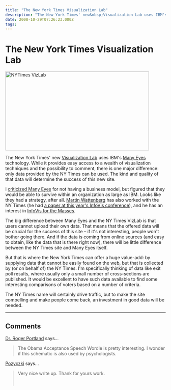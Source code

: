 ```yaml
---
title: "The New York Times Visualization Lab"
description: "The New York Times' new&nbsp;Visualization Lab uses IBM's Many Eyes technology. While it provides easy access to a wealth of visualization techniques and the possibility to comment, there is one major difference: only data provided by the NY Times can be used. The kind and quality of that data will determine the success of this new site."
date: 2008-10-29T07:26:23.000Z
tags: 
---
```


# The New York Times Visualization Lab

<a href="http://eagereyes.org/blog/2008/new-york-times-visualization-lab.html"><img src="http://eagereyes.org/media/2008/nytimes-vizlab.png" border="0" alt="NYTimes VizLab" width="451" height="248" /></a>

The New York Times' new <a href="http://vizlab.nytimes.com/">Visualization Lab</a> uses IBM's <a href="http://many-eyes.com/">Many Eyes</a> technology. While it provides easy access to a wealth of visualization techniques and the possibility to comment, there is one major difference: only data provided by the NY Times can be used. The kind and quality of that data will determine the success of this new site.

I <a href="http://eagereyes.org/VisCrit/Swivel-vs-Many-Eyes.html">criticized Many Eyes</a> for not having a business model, but figured that they would be able to survive within an organization as large as IBM. Looks like they had a strategy, after all. <a href="http://www.research.ibm.com/visual/martin.html">Martin Wattenberg</a> has also worked with the NY Times (he had <a href="http://carlosscheidegger.wordpress.com/2008/10/20/infovis-2008-stacked-graphs/">a paper at this year's InfoVis conference</a>), and he has an interest in <a href="http://eagereyes.org/blog/infovis-2007-infovis-for-the-masses.html">InfoVis for the Masses</a>.

The big difference between Many Eyes and the NY Times VizLab is that users cannot upload their own data. That means that the offered data will be crucial for the success of this site &ndash;&nbsp;if it's not interesting, people won't bother going there. And if the data is coming from online sources (and easy to obtain, like the data that is there right now), there will be little difference between the NY Times site and Many Eyes itself.

But that is where the New York Times can offer a huge value-add: by supplying data that cannot be easily found on the web, but that is collected by (or on behalf of) the NY Times. I'm specifically thinking of data like exit poll results, where usually only a small number of cross-sections are published. It would be excellent to have such data available to find some interesting comparisons of voters based on a number of criteria.

The NY Times name will certainly drive traffic, but to make the site compelling and make people come back, an investment in good data will be needed.


---
## Comments

<a href="http://www.pdxsmiles.com/dental-implants-portland/" rel="nofollow noopener">Dr. Roger Portland</a> says…
>	<p>The Obama Acceptance Speech Wordle is pretty interesting. I wonder if this schematic is also used by psychologists.</p>

<a href="http://mkredyty.net" rel="nofollow noopener">Pozyczki</a> says…
>	<p>Very nice write up. Thank for yours work.</p>
>	<p>&nbsp;</p>


